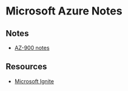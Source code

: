 # Microsoft Azure Notes

## Notes
- [AZ-900 notes](./notes/az_900_notes.md)

## Resources
- [Microsoft Ignite](https://learn.microsoft.com/en-us/collections/o5met117w6pp01)
